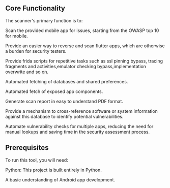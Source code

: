 

## Core Functionality
The scanner's primary function is to:

Scan the provided mobile app for issues, starting from the OWASP top 10 for mobile.

Provide an easier way to reverse and scan flutter apps, which are otherwise a burden for security testers.

Provide frida scripts for repetitive tasks such as ssl pinning bypass, tracing fragments and activities,emulator checking bypass,implementation overwrite and so on.

Automated fetching of databases and shared preferences.

Automated fetch of exposed app components.

Generate scan report in easy to understand PDF format.

Provide a mechanism to cross-reference software or system information against this database to identify potential vulnerabilities.

Automate vulnerability checks for multiple apps, reducing the need for manual lookups and saving time in the security assessment process.



## Prerequisites
To run this tool, you will need:

Python: This project is built entirely in Python.

A basic understanding of Android app development.

